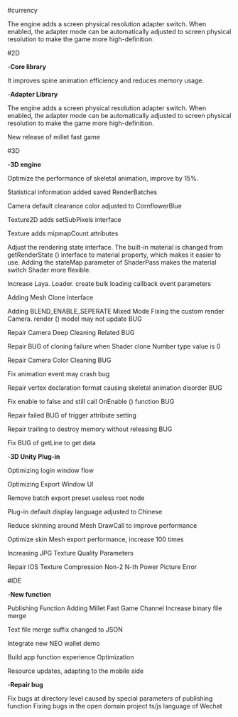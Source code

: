 #currency

The engine adds a screen physical resolution adapter switch. When enabled, the adapter mode can be automatically adjusted to screen physical resolution to make the game more high-definition.

#2D

-**Core library**

It improves spine animation efficiency and reduces memory usage.


-**Adapter Library**

The engine adds a screen physical resolution adapter switch. When enabled, the adapter mode can be automatically adjusted to screen physical resolution to make the game more high-definition.

New release of millet fast game


#3D

-**3D engine**

Optimize the performance of skeletal animation, improve by 15%.
 

Statistical information added saved RenderBatches

Camera default clearance color adjusted to CornflowerBlue

Texture2D adds setSubPixels interface

Texture adds mipmapCount attributes

Adjust the rendering state interface. The built-in material is changed from getRenderState () interface to material property, which makes it easier to use. Adding the stateMap parameter of ShaderPass makes the material switch Shader more flexible.

Increase Laya. Loader. create bulk loading callback event parameters

Adding Mesh Clone Interface

Adding BLEND_ENABLE_SEPERATE Mixed Mode
Fixing the custom render Camera. render () model may not update BUG

Repair Camera Deep Cleaning Related BUG

Repair BUG of cloning failure when Shader clone Number type value is 0

Repair Camera Color Cleaning BUG

Fix animation event may crash bug

Repair vertex declaration format causing skeletal animation disorder BUG

Fix enable to false and still call OnEnable () function BUG

Repair failed BUG of trigger attribute setting

Repair trailing to destroy memory without releasing BUG

Fix BUG of getLine to get data


-**3D Unity Plug-in**

Optimizing login window flow

Optimizing Export Window UI

Remove batch export preset useless root node

Plug-in default display language adjusted to Chinese

Reduce skinning around Mesh DrawCall to improve performance

Optimize skin Mesh export performance, increase 100 times

Increasing JPG Texture Quality Parameters

Repair IOS Texture Compression Non-2 N-th Power Picture Error


#IDE

-**New function**

Publishing Function Adding Millet Fast Game Channel
Increase binary file merge

Text file merge suffix changed to JSON

Integrate new NEO wallet demo

Build app function experience Optimization

Resource updates, adapting to the mobile side

-**Repair bug**

Fix bugs at directory level caused by special parameters of publishing function
Fixing bugs in the open domain project ts/js language of Wechat


  